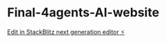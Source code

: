 # Final-4agents-AI-website

[Edit in StackBlitz next generation editor ⚡️](https://stackblitz.com/~/github.com/toprmrproducer/Final-4agents-AI-website)